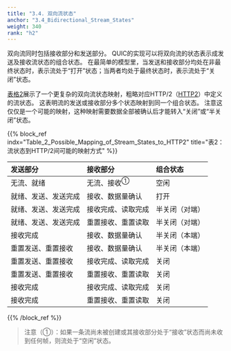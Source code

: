 ```yaml
---
title: "3.4. 双向流状态"
anchor: "3.4_Bidirectional_Stream_States"
weight: 340
rank: "h2"
---
```


双向流同时包括接收部分和发送部分。
QUIC的实现可以将双向流的状态表示成发送及接收流状态的组合状态。
在最简单的模型里，当发送和接收部分均处在非最终状态时，表示流处于“打开”状态；当两者均处于最终状态时，表示流处于“关闭”状态。

[表格2](#Table_2_Possible_Mapping_of_Stream_States_to_HTTP2)展示了一个更复杂的双向流状态映射，粗略对应HTTP/2（[HTTP2]()）中定义的流状态。
这表明流的发送或接收部分多个状态映射到同一个组合状态。
注意这仅仅是一个可能的映射，这种映射需要数据全部被确认后才能转入“关闭”或“半关闭”状态。

{{% block_ref
    indx="Table_2_Possible_Mapping_of_Stream_States_to_HTTP2"
    title="表2：流状态到HTTP/2间可能的映射方式" %}}

|发送部分|接收部分|组合状态|
|:------|:------|:-------|
|无流、就绪|无流、接收<sup>①</sup>|空闲|
|就绪、发送、发送完成|接收、数据量确认|打开|
|就绪、发送、发送完成|接收完成、读取完成|半关闭（对端）|
|就绪、发送、发送完成|重置接收、重置读取|半关闭（对端）|
|接收完成|接收、数据量确认|半关闭（本端）|
|重置发送、重置接收|接收、数据量确认|半关闭（本端）|
|重置发送、重置接收|接收完成、读取完成|关闭|
|重置发送、重置接收|重置接收、重置读取|关闭|
|接收完成|接收完成、读取完成|关闭|
|接收完成|重置接收、重置读取|关闭|

{{% /block_ref %}}

> 注意（①）：如果一条流尚未被创建或其接收部分处于“接收”状态而尚未收到任何帧，则流处于“空闲”状态。